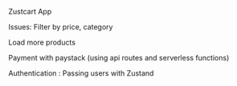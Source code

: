 Zustcart App

Issues:
Filter by price, category

Load more products

Payment with paystack (using api routes and serverless functions)

Authentication : Passing users with Zustand
